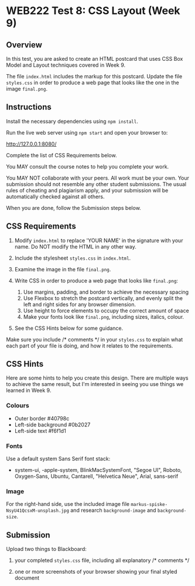 # WEB222 Test 8: CSS Layout (Week 9)

## Overview

In this test, you are asked to create an HTML postcard that uses CSS Box Model
and Layout techniques covered in Week 9.

The file `index.html` includes the markup for this postcard. Update the file
`styles.css` in order to produce a web page that looks like the one in the
image `final.png`.

## Instructions

Install the necessary dependencies using `npm install`.

Run the live web server using `npm start` and open your browser to:

http://127.0.0.1:8080/

Complete the list of CSS Requirements below.

You MAY consult the course notes to help you complete your work.

You MAY NOT collaborate with your peers.  All work must be your own.  Your
submission should not resemble any other student submissions.  The usual rules
of cheating and plagiarism apply, and your submission will be automatically
checked against all others.

When you are done, follow the Submission steps below.

## CSS Requirements

1. Modify `index.html` to replace 'YOUR NAME' in the signature with your name.
   Do NOT modify the HTML in any other way.

2. Include the stylesheet `styles.css` in `index.html`.

3. Examine the image in the file `final.png`.

4. Write CSS in order to produce a web page that looks like `final.png`:
    1. Use margins, padding, and border to achieve the necessary spacing
    2. Use Flexbox to stretch the postcard vertically, and evenly split the
    left and right sides for any browser dimension.
    3. Use height to force elements to occupy the correct amount of space
    4. Make your fonts look like `final.png`, including sizes, italics, colour.

5. See the CSS Hints below for some guidance.

Make sure you include /* comments */ in your `styles.css` to explain what
each part of your file is doing, and how it relates to the requirements.

## CSS Hints

Here are some hints to help you create this design.  There are multiple ways
to achieve the same result, but I'm interested in seeing you use things we
learned in Week 9.

### Colours

- Outer border #40798c
- Left-side background #0b2027
- Left-side text #f6f1d1

### Fonts

Use a default system Sans Serif font stack:

- system-ui, -apple-system, BlinkMacSystemFont, "Segoe UI", Roboto, Oxygen-Sans, Ubuntu, Cantarell, "Helvetica Neue", Arial, sans-serif

### Image

For the right-hand side, use the included image file `markus-spiske-NsyU41QcsxM-unsplash.jpg` and research `background-image` and `background-size`.

## Submission

Upload two things to Blackboard:

1. your completed `styles.css` file, including all explanatory /* comments */

2. one or more screenshots of your browser showing your final styled document
